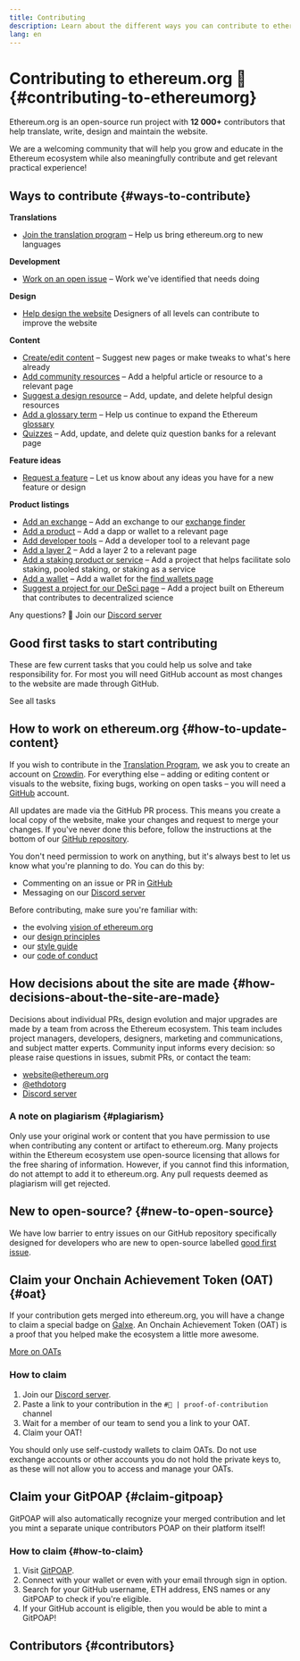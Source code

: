 ```yaml
---
title: Contributing
description: Learn about the different ways you can contribute to ethereum.org
lang: en
---
```


# Contributing to ethereum.org 🦄 {#contributing-to-ethereumorg}

Ethereum.org is an open-source run project with **12 000+** contributors that help translate, write, design and maintain the website.

We are a welcoming community that will help you grow and educate in the Ethereum ecosystem while also meaningfully contribute and get relevant practical experience!

## Ways to contribute {#ways-to-contribute}

**Translations**
- [Join the translation program](/contributing/translation-program/) – Help us bring ethereum.org to new languages

**Development**
- [Work on an open issue](https://github.com/ethereum/ethereum-org-website/issues) – Work we've identified that needs doing

**Design**
- [Help design the website](/contributing/design/) Designers of all levels can contribute to improve the website

**Content**
- [Create/edit content](/contributing/#how-to-update-content) – Suggest new pages or make tweaks to what's here already
- [Add community resources](/contributing/content-resources/) – Add a helpful article or resource to a relevant page
- [Suggest a design resource](/contributing/design/adding-design-resources/) – Add, update, and delete helpful design resources
- [Add a glossary term](/contributing/adding-glossary-terms/) – Help us continue to expand the Ethereum [glossary](/glossary/)
- [Quizzes](/contributing/quizzes/) – Add, update, and delete quiz question banks for a relevant page

**Feature ideas**
- [Request a feature](https://github.com/ethereum/ethereum-org-website/issues/new?assignees=&labels=Type%3A+Feature&template=feature_request.yaml&title=) – Let us know about any ideas you have for a new feature or design

**Product listings**
- [Add an exchange](/contributing/adding-exchanges/) – Add an exchange to our [exchange finder](/get-eth/#country-picker)
- [Add a product](/contributing/adding-products/) – Add a dapp or wallet to a relevant page
- [Add developer tools](/contributing/adding-developer-tools/) – Add a developer tool to a relevant page
- [Add a layer 2](/contributing/adding-layer-2s/) – Add a layer 2 to a relevant page
- [Add a staking product or service](/contributing/adding-staking-products/) – Add a project that helps facilitate solo staking, pooled staking, or staking as a service
- [Add a wallet](/contributing/adding-wallets/) – Add a wallet for the [find wallets page](/wallets/find-wallet/)
- [Suggest a project for our DeSci page](/contributing/adding-desci-projects/) – Add a project built on Ethereum that contributes to decentralized science

Any questions? 🤔 Join our [Discord server](https://discord.gg/ethereum-org)

## Good first tasks to start contributing

These are few current tasks that you could help us solve and take responsibility for. For most you will need GitHub account as most changes to the website are made through GitHub.

<IssuesList issues={gfissues} my={8} />

<ButtonLink href="https://github.com/ethereum/ethereum-org-website/issues">See all tasks</ButtonLink>

## How to work on ethereum.org {#how-to-update-content}

If you wish to contribute in the [Translation Program](/contributing/translation-program/), we ask you to create an account on [Crowdin](https://crowdin.com/project/ethereum-org). For everything else – adding or editing content or visuals to the website, fixing bugs, working on open tasks – you will need a [GitHub](https://github.com/) account.

All updates are made via the GitHub PR process. This means you create a local copy of the website, make your changes and request to merge your changes. If you've never done this before, follow the instructions at the bottom of our [GitHub repository](https://github.com/ethereum/ethereum-org-website).

You don't need permission to work on anything, but it's always best to let us know what you're planning to do. You can do this by:

- Commenting on an issue or PR in [GitHub](https://github.com/ethereum/ethereum-org-website)
- Messaging on our [Discord server](https://discord.gg/ethereum-org)

Before contributing, make sure you're familiar with:

- the evolving [vision of ethereum.org](/about/)
- our [design principles](/contributing/design-principles/)
- our [style guide](/contributing/style-guide/)
- our [code of conduct](/community/code-of-conduct)

## How decisions about the site are made {#how-decisions-about-the-site-are-made}

Decisions about individual PRs, design evolution and major upgrades are made by a team from across the Ethereum ecosystem. This team includes project managers, developers, designers, marketing and communications, and subject matter experts. Community input informs every decision: so please raise questions in issues, submit PRs, or contact the team:

- [website@ethereum.org](mailto:website@ethereum.org)
- [@ethdotorg](https://twitter.com/ethdotorg)
- [Discord server](https://discord.gg/ethereum-org)

### A note on plagiarism {#plagiarism}

Only use your original work or content that you have permission to use when contributing any content or artifact to ethereum.org. Many projects within the Ethereum ecosystem use open-source licensing that allows for the free sharing of information. However, if you cannot find this information, do not attempt to add it to ethereum.org. Any pull requests deemed as plagiarism will get rejected.

## New to open-source? {#new-to-open-source}

We have low barrier to entry issues on our GitHub repository specifically designed for developers who are new to open-source labelled [good first issue](https://github.com/ethereum/ethereum-org-website/issues?q=is%3Aopen+is%3Aissue+label%3A%22good+first+issue%22).

## Claim your Onchain Achievement Token (OAT) {#oat}

If your contribution gets merged into ethereum.org, you will have a change to claim a special badge on [Galxe](https://galxe.com/ethereumorg/). An Onchain Achievement Token (OAT) is a proof that you helped make the ecosystem a little more awesome.

[More on OATs](https://help.galxe.com/en/articles/7067290-galxe-oats-reward-and-celebrate-achievements)

### How to claim
1. Join our [Discord server](https://discord.gg/ethereum-org).
2. Paste a link to your contribution in the `#🥇 | proof-of-contribution` channel
3. Wait for a member of our team to send you a link to your OAT.
4. Claim your OAT!

You should only use self-custody wallets to claim OATs. Do not use exchange accounts or other accounts you do not hold the private keys to, as these will not allow you to access and manage your OATs.

## Claim your GitPOAP {#claim-gitpoap}

GitPOAP will also automatically recognize your merged contribution and let you mint a separate unique contributors POAP on their platform itself!


### How to claim {#how-to-claim}

1. Visit [GitPOAP](https://www.gitpoap.io).
2. Connect with your wallet or even with your email through sign in option.
3. Search for your GitHub username, ETH address, ENS names or any GitPOAP to check if you're eligible.
4. If your GitHub account is eligible, then you would be able to mint a GitPOAP!

## Contributors {#contributors}

<Contributors />
